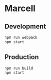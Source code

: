 # Marcell

## Development

``` sh
npm run webpack
npm start
```

## Production

``` sh
npm run build
npm start
```
